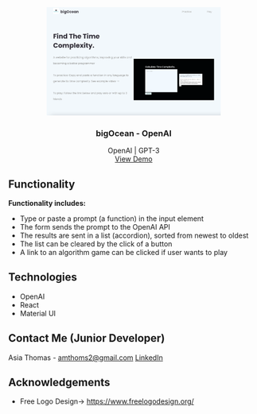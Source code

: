 <!-- PROJECT LOGO -->
<p align="center">
    <img src="src/media/website.png" alt="HomePage" width="350" />

  <h3 align="center">bigOcean - OpenAI</h3>

  <p align="center">
    OpenAI | GPT-3
    <br />
    <a href="https://big0cean.herokuapp.com/">View Demo</a>
  </p>
</p>

## Functionality

<strong>Functionality includes:</strong>
* Type or paste a prompt (a function) in the input element
* The form sends the prompt to the OpenAI API
* The results are sent in a list (accordion), sorted from newest to oldest
* The list can be cleared by the click of a button
* A link to an algorithm game can be clicked if user wants to play

## Technologies
* OpenAI
* React
* Material UI

## Contact Me (Junior Developer)

Asia Thomas - amthoms2@gmail.com
<a href="https://www.linkedin.com/in/amthoms2/">LinkedIn</a>

<!-- ACKNOWLEDGEMENTS -->
## Acknowledgements
* Free Logo Design-> https://www.freelogodesign.org/
